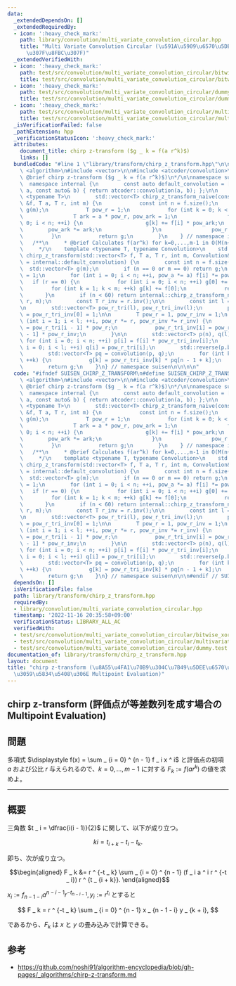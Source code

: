 ```yaml
---
data:
  _extendedDependsOn: []
  _extendedRequiredBy:
  - icon: ':heavy_check_mark:'
    path: library/convolution/multi_variate_convolution_circular.hpp
    title: "Multi Variate Convolution Circular (\u591A\u5909\u6570\u5DE1\u56DE\u7573\
      \u307F\u8FBC\u307F)"
  _extendedVerifiedWith:
  - icon: ':heavy_check_mark:'
    path: test/src/convolution/multi_variate_convolution_circular/bitwise_xor_convolution.test.cpp
    title: test/src/convolution/multi_variate_convolution_circular/bitwise_xor_convolution.test.cpp
  - icon: ':heavy_check_mark:'
    path: test/src/convolution/multi_variate_convolution_circular/dummy.test.cpp
    title: test/src/convolution/multi_variate_convolution_circular/dummy.test.cpp
  - icon: ':heavy_check_mark:'
    path: test/src/convolution/multi_variate_convolution_circular/multivariate_convolution_cyclic.test.cpp
    title: test/src/convolution/multi_variate_convolution_circular/multivariate_convolution_cyclic.test.cpp
  _isVerificationFailed: false
  _pathExtension: hpp
  _verificationStatusIcon: ':heavy_check_mark:'
  attributes:
    document_title: chirp z-transform ($g _ k = f(a r^k)$)
    links: []
  bundledCode: "#line 1 \"library/transform/chirp_z_transform.hpp\"\n\n\n\n#include\
    \ <algorithm>\n#include <vector>\n\n#include <atcoder/convolution>\n\n/**\n *\
    \ @brief chirp z-transform ($g _ k = f(a r^k)$)\n*/\n\nnamespace suisen {\n  \
    \  namespace internal {\n        const auto default_convolution = [](const auto&\
    \ a, const auto& b) { return atcoder::convolution(a, b); };\n\n        template\
    \ <typename T>\n        std::vector<T> chirp_z_transform_naive(const std::vector<T>\
    \ &f, T a, T r, int m) {\n            const int n = f.size();\n            std::vector<T>\
    \ g(m);\n            T pow_r = 1;\n            for (int k = 0; k < m; ++k) {\n\
    \                T ark = a * pow_r, pow_ark = 1;\n                for (int i =\
    \ 0; i < n; ++i) {\n                    g[k] += f[i] * pow_ark;\n            \
    \        pow_ark *= ark;\n                }\n                pow_r *= r;\n   \
    \         }\n            return g;\n        }\n    } // namespace internal\n \
    \   /**\n     * @brief Calculates f(ar^k) for k=0,...,m-1 in O(M(n+m-1)+n+m) time\n\
    \     */\n    template <typename T, typename Convolution>\n    std::vector<T>\
    \ chirp_z_transform(std::vector<T> f, T a, T r, int m, Convolution&& convolution\
    \ = internal::default_convolution) {\n        const int n = f.size();\n      \
    \  std::vector<T> g(m);\n        if (n == 0 or m == 0) return g;\n        T pow_a\
    \ = 1;\n        for (int i = 0; i < n; ++i, pow_a *= a) f[i] *= pow_a;\n     \
    \   if (r == 0) {\n            for (int i = 0; i < n; ++i) g[0] += f[i];\n   \
    \         for (int k = 1; k < m; ++k) g[k] += f[0];\n            return g;\n \
    \       }\n        if (n < 60) return internal::chirp_z_transform_naive(f, a,\
    \ r, m);\n        const T r_inv = r.inv();\n\n        const int l = n + m - 1;\n\
    \n        std::vector<T> pow_r_tri(l), pow_r_tri_inv(l);\n        pow_r_tri[0]\
    \ = pow_r_tri_inv[0] = 1;\n\n        T pow_r = 1, pow_r_inv = 1;\n        for\
    \ (int i = 1; i < l; ++i, pow_r *= r, pow_r_inv *= r_inv) {\n            pow_r_tri[i]\
    \ = pow_r_tri[i - 1] * pow_r;\n            pow_r_tri_inv[i] = pow_r_tri_inv[i\
    \ - 1] * pow_r_inv;\n        }\n\n        std::vector<T> p(n), q(l);\n       \
    \ for (int i = 0; i < n; ++i) p[i] = f[i] * pow_r_tri_inv[i];\n        for (int\
    \ i = 0; i < l; ++i) q[i] = pow_r_tri[i];\n        std::reverse(p.begin(), p.end());\n\
    \        std::vector<T> pq = convolution(p, q);\n        for (int k = 0; k < m;\
    \ ++k) {\n            g[k] = pow_r_tri_inv[k] * pq[n - 1 + k];\n        }\n\n\
    \        return g;\n    }\n} // namespace suisen\n\n\n\n"
  code: "#ifndef SUISEN_CHIRP_Z_TRANSFORM\n#define SUISEN_CHIRP_Z_TRANSFORM\n\n#include\
    \ <algorithm>\n#include <vector>\n\n#include <atcoder/convolution>\n\n/**\n *\
    \ @brief chirp z-transform ($g _ k = f(a r^k)$)\n*/\n\nnamespace suisen {\n  \
    \  namespace internal {\n        const auto default_convolution = [](const auto&\
    \ a, const auto& b) { return atcoder::convolution(a, b); };\n\n        template\
    \ <typename T>\n        std::vector<T> chirp_z_transform_naive(const std::vector<T>\
    \ &f, T a, T r, int m) {\n            const int n = f.size();\n            std::vector<T>\
    \ g(m);\n            T pow_r = 1;\n            for (int k = 0; k < m; ++k) {\n\
    \                T ark = a * pow_r, pow_ark = 1;\n                for (int i =\
    \ 0; i < n; ++i) {\n                    g[k] += f[i] * pow_ark;\n            \
    \        pow_ark *= ark;\n                }\n                pow_r *= r;\n   \
    \         }\n            return g;\n        }\n    } // namespace internal\n \
    \   /**\n     * @brief Calculates f(ar^k) for k=0,...,m-1 in O(M(n+m-1)+n+m) time\n\
    \     */\n    template <typename T, typename Convolution>\n    std::vector<T>\
    \ chirp_z_transform(std::vector<T> f, T a, T r, int m, Convolution&& convolution\
    \ = internal::default_convolution) {\n        const int n = f.size();\n      \
    \  std::vector<T> g(m);\n        if (n == 0 or m == 0) return g;\n        T pow_a\
    \ = 1;\n        for (int i = 0; i < n; ++i, pow_a *= a) f[i] *= pow_a;\n     \
    \   if (r == 0) {\n            for (int i = 0; i < n; ++i) g[0] += f[i];\n   \
    \         for (int k = 1; k < m; ++k) g[k] += f[0];\n            return g;\n \
    \       }\n        if (n < 60) return internal::chirp_z_transform_naive(f, a,\
    \ r, m);\n        const T r_inv = r.inv();\n\n        const int l = n + m - 1;\n\
    \n        std::vector<T> pow_r_tri(l), pow_r_tri_inv(l);\n        pow_r_tri[0]\
    \ = pow_r_tri_inv[0] = 1;\n\n        T pow_r = 1, pow_r_inv = 1;\n        for\
    \ (int i = 1; i < l; ++i, pow_r *= r, pow_r_inv *= r_inv) {\n            pow_r_tri[i]\
    \ = pow_r_tri[i - 1] * pow_r;\n            pow_r_tri_inv[i] = pow_r_tri_inv[i\
    \ - 1] * pow_r_inv;\n        }\n\n        std::vector<T> p(n), q(l);\n       \
    \ for (int i = 0; i < n; ++i) p[i] = f[i] * pow_r_tri_inv[i];\n        for (int\
    \ i = 0; i < l; ++i) q[i] = pow_r_tri[i];\n        std::reverse(p.begin(), p.end());\n\
    \        std::vector<T> pq = convolution(p, q);\n        for (int k = 0; k < m;\
    \ ++k) {\n            g[k] = pow_r_tri_inv[k] * pq[n - 1 + k];\n        }\n\n\
    \        return g;\n    }\n} // namespace suisen\n\n\n#endif // SUISEN_CHIRP_Z_TRANSFORM\n"
  dependsOn: []
  isVerificationFile: false
  path: library/transform/chirp_z_transform.hpp
  requiredBy:
  - library/convolution/multi_variate_convolution_circular.hpp
  timestamp: '2022-11-16 20:35:58+09:00'
  verificationStatus: LIBRARY_ALL_AC
  verifiedWith:
  - test/src/convolution/multi_variate_convolution_circular/bitwise_xor_convolution.test.cpp
  - test/src/convolution/multi_variate_convolution_circular/multivariate_convolution_cyclic.test.cpp
  - test/src/convolution/multi_variate_convolution_circular/dummy.test.cpp
documentation_of: library/transform/chirp_z_transform.hpp
layout: document
title: "chirp z-transform (\u8A55\u4FA1\u70B9\u304C\u7B49\u5DEE\u6570\u5217\u3092\u6210\
  \u3059\u5834\u5408\u306E Multipoint Evaluation)"
---
```

## chirp z-transform (評価点が等差数列を成す場合の Multipoint Evaluation)

## 問題

多項式 $\displaystyle f(x) = \sum _ {i = 0} ^ {n - 1} f _ i x ^ i$ と評価点の初項 $a$ および公比 $r$ 与えられるので、$k = 0,\ldots, m - 1$ に対する $F _ k := f(a r ^ k)$ の値を求めよ。

---

## 概要

三角数 $t _ i = \dfrac{i(i - 1)}{2}$ に関して、以下が成り立つ。

$$
ki = t _ {i + k} - t _ i - t _ k.
$$

即ち、次が成り立つ。

$$\begin{aligned}
F _ k
&= r ^ {-t _ k} \sum _ {i = 0} ^ {n - 1} (f _ i a ^ i r ^ {-t _ i}) r ^ {t _ {i + k}}.
\end{aligned}$$

$x _ i := f _ {n - 1 - i} a ^ {n - i - 1} r ^ {-t _ {n - i - 1}}, y _ i := r ^ {t _ i}$ とすると

$$
F _ k = r ^ {-t _ k} \sum _ {i = 0} ^ {n - 1} x _ {n - 1 - i} y _ {k + i},
$$

であるから、$F _ k$ は $x$ と $y$ の畳み込みで計算できる。

## 参考

- https://github.com/noshi91/algorithm-encyclopedia/blob/gh-pages/_algorithms/chirp-z-transform.md